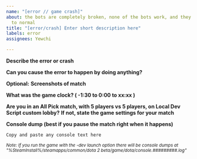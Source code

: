 ```yaml
---
name: "[error // game crash]"
about: the bots are completely broken, none of the bots work, and they never return
  to normal
title: "[error/crash] Enter short description here"
labels: error
assignees: Yewchi

---
```


**Describe the error or crash**


**Can you cause the error to happen by doing anything?**


**Optional:**
**Screenshots of match**

**What was the game clock? ( -1:30 to 0:00 to xx:xx )**

**Are you in an All Pick match, with 5 players vs 5 players, on Local Dev Script custom lobby?**
**If not, state the game settings for your match**


**Console dump (best if you pause the match right when it happens)**
```
Copy and paste any console text here
```
<sub>_Note: If you run the game with the -dev launch option there will be console dumps at "%SteamInstall%/steamapps/common/dota 2 beta/game/dota/console.#########.log"_</sub>
